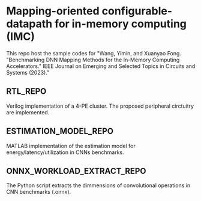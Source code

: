 # Mapping-oriented configurable-datapath for in-memory computing (IMC)

This repo host the sample codes for "Wang, Yimin, and Xuanyao Fong. "Benchmarking DNN Mapping Methods for the In-Memory Computing Accelerators." IEEE Journal on Emerging and Selected Topics in Circuits and Systems (2023)."

## RTL_REPO
Verilog implementation of a 4-PE cluster. The proposed peripheral circtuitry are implemented. 

## ESTIMATION_MODEL_REPO
MATLAB implementation of the estimation model for energy/latency/utilization in CNNs benchmarks. 

## ONNX_WORKLOAD_EXTRACT_REPO
The Python script extracts the dimmensions of convolutional operations in CNN benchmarks (.onnx). 